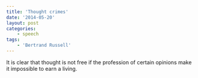 ```yaml
---
title: 'Thought crimes'
date: '2014-05-20'
layout: post
categories:
    - speech
tags:
    - 'Bertrand Russell'
---
```


It is clear that thought is not free if the profession of certain opinions make it impossible to earn a living.